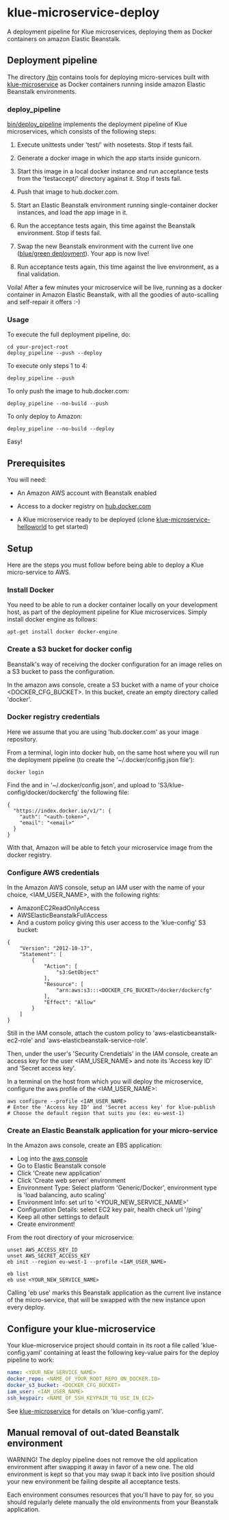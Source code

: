 # klue-microservice-deploy

A deployment pipeline for Klue microservices, deploying them as Docker
containers on amazon Elastic Beanstalk.

## Deployment pipeline

The directory
[/bin](https://github.com/erwan-lemonnier/klue-microservice-deploy/tree/master/bin)
contains tools for deploying micro-services built with
[klue-microservice](https://github.com/erwan-lemonnier/klue-microservice) as
Docker containers running inside amazon Elastic Beanstalk environments.

### deploy_pipeline

[bin/deploy_pipeline](https://github.com/erwan-lemonnier/klue-aws-toolbox/blob/master/bin/deploy_pipeline)
implements the deployment pipeline of Klue microservices, which consists of the
following steps:

1. Execute unittests under 'test/' with nosetests. Stop if tests fail.

1. Generate a docker image in which the app starts inside gunicorn.

1. Start this image in a local docker instance and run acceptance tests from
   the 'testaccept/' directory against it. Stop if tests fail.

1. Push that image to hub.docker.com.

1. Start an Elastic Beanstalk environment running single-container docker
   instances, and load the app image in it.

1. Run the acceptance tests again, this time against the Beanstalk
   environment. Stop if tests fail.

1. Swap the new Beanstalk environment with the current live one ([blue/green
   deployment](http://docs.aws.amazon.com/elasticbeanstalk/latest/dg/using-features.CNAMESwap.html)).
   Your app is now live!

1. Run acceptance tests again, this time against the live environment, as a
   final validation.

Voila! After a few minutes your microservice will be live, running as a docker
container in Amazon Elastic Beanstalk, with all the goodies of auto-scalling
and self-repair it offers :-)

### Usage

To execute the full deployment pipeline, do:

```
cd your-project-root
deploy_pipeline --push --deploy
```

To execute only steps 1 to 4:

```
deploy_pipeline --push
```

To only push the image to hub.docker.com:

```
deploy_pipeline --no-build --push
```

To only deploy to Amazon:

```
deploy_pipeline --no-build --deploy
```

Easy!

## Prerequisites

You will need:

* An Amazon AWS account with Beanstalk enabled

* Access to a docker registry on [hub.docker.com](https://hub.docker.com/)

* A Klue microservice ready to be deployed (clone
 [klue-microservice-helloworld](https://github.com/erwan-lemonnier/klue-microservice-helloworld)
 to get started)

## Setup

Here are the steps you must follow before being able to deploy a Klue
micro-service to AWS.

### Install Docker

You need to be able to run a docker container locally on your development host,
as part of the deployment pipeline for Klue microservices. Simply install
docker engine as follows:

```shell
apt-get install docker docker-engine
```

### Create a S3 bucket for docker config

Beanstalk's way of receiving the docker configuration for an image relies on a
S3 bucket to pass the configuration.

In the amazon aws console, create a S3 bucket with a name of your choice
<DOCKER_CFG_BUCKET>. In this bucket, create an empty directory called 'docker'.

### Docker registry credentials

Here we assume that you are using 'hub.docker.com' as your image repository.

From a terminal, login into docker hub, on the same host where you will run the
deployment pipeline (to create the '~/.docker/config.json file'):

```shell
docker login
```

Find the <auth-token> and <email> in '~/.docker/config.json', and upload to
'S3/klue-config/docker/dockercfg' the following file:

```shell
{
  "https://index.docker.io/v1/": {
    "auth": "<auth-token>",
    "email": "<email>"
  }
}
```

With that, Amazon will be able to fetch your microservice image from the docker
registry.

### Configure AWS credentials

In the Amazon AWS console, setup an IAM user with the name of your choice,
<IAM_USER_NAME>, with the following rights:

* AmazonEC2ReadOnlyAccess
* AWSElasticBeanstalkFullAccess
* And a custom policy giving this user access to the 'klue-config' S3 bucket:

```
{
    "Version": "2012-10-17",
    "Statement": [
        {
            "Action": [
                "s3:GetObject"
            ],
            "Resource": [
                "arn:aws:s3:::<DOCKER_CFG_BUCKET>/docker/dockercfg"
            ],
            "Effect": "Allow"
        }
    ]
}
```

Still in the IAM console, attach the custom policy to
'aws-elasticbeanstalk-ec2-role' and 'aws-elasticbeanstalk-service-role'.

Then, under the user's 'Security Crendetials' in the IAM console, create an
access key for the user <IAM_USER_NAME> and note its 'Access key ID' and
'Secret access key'.

In a terminal on the host from which you will deploy the microservice,
configure the aws profile of the <IAM_USER_NAME>:

```shell
aws configure --profile <IAM_USER_NAME>
# Enter the 'Access key ID' and 'Secret access key' for klue-publish
# Choose the default region that suits you (ex: eu-west-1)
```

### Create an Elastic Beanstalk application for your micro-service

In the Amazon aws console, create an EBS application:
* Log into the [aws console](https://eu-west-1.console.aws.amazon.com/elasticbeanstalk)
* Go to Elastic Beanstalk console
* Click 'Create new application'
* Click 'Create web server' environment
* Environment Type: Select platform 'Generic/Docker', environment type is 'load balancing, auto scaling'
* Environment Info: set url to '<YOUR_NEW_SERVICE_NAME>'
* Configuration Details: select EC2 key pair, health check url '/ping'
* Keep all other settings to default
* Create environment!

From the root directory of your microservice:

```shell
unset AWS_ACCESS_KEY_ID
unset AWS_SECRET_ACCESS_KEY
eb init --region eu-west-1 --profile <IAM_USER_NAME>

eb list
eb use <YOUR_NEW_SERVICE_NAME>
```

Calling 'eb use' marks this Beanstalk application as the current live instance
of the micro-service, that will be swapped with the new instance upon every
deploy.

## Configure your klue-microservice

Your klue-microservice project should contain in its root a file called
'klue-config.yaml' containing at least the following key-value pairs for the
deploy pipeline to work:

```yaml
name: <YOUR_NEW_SERVICE_NAME>
docker_repo: <NAME_OF_YOUR_ROOT_REPO_ON_DOCKER.IO>
docker_s3_bucket: <DOCKER_CFG_BUCKET>
iam_user: <IAM_USER_NAME>
ssh_keypair: <NAME_OF_SSH_KEYPAIR_TO_USE_IN_EC2>
```

See [klue-microservice](https://github.com/erwan-lemonnier/klue-microservice)
for details on 'klue-config.yaml'.

## Manual removal of out-dated Beanstalk environment

WARNING! The deploy pipeline does not remove the old application environment
after swapping it away in favor of a new one. The old environment is kept so
that you may swap it back into live position should your new environment be
failing despite all acceptance tests.

Each environment consumes resources that you'll have to pay for, so you should
regularly delete manually the old environments from your Beanstalk application.
